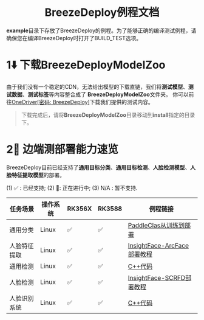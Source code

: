 <h1 align="center">BreezeDeploy例程文档</h1>

**example**目录下存放了BreezeDeploy的例程。为了能够正确的编译测试例程，请确保您在编译BreezeDeploy时打开了BUILD_TEST选项。

# 1⬇️ 下载BreezeDeployModelZoo

由于我们没有一个稳定的CDN，无法给出模型的下载直链，我们将**测试模型**、**测试数据**、**测试标签**等内容整合成了
**BreezeDeployModelZoo**文件夹。
你可以前往[OneDriver[密码: BreezeDeploy]](https://1drv.ms/f/s!AhN_zZGLHpt-ghTfJE9mDX9W1ISm)下载我们提供的测试内容。

> 下载完成后，请将**BreezeDeployModelZoo**目录移动到**install**指定的目录下。

# 2🌰 边端测部署能力速览

BreezeDeploy目前已经支持了**通用目标分类**、**通用目标检测**、**人脸检测模型**、**人脸特征提取模型**的部署。

(1) ✅ : 已经支持; (2) 🏃: 正在进行中; (3) N/A : 暂不支持.

| 任务场景   | 操作系统  | RK356X | RK3588 | 例程链接                                                      |
|--------|-------|--------|--------|-----------------------------------------------------------|
| 通用分类   | Linux | ✅      | ✅      | [PaddleClas从训练到部署](./classification_test/paddle_clas.md)  |
| 人脸特征提取 | Linux | ✅      | ✅      | [InsightFace-ArcFace部署教程](./feature_test/arcface.md)      |
| 通用检测   | Linux | ✅      | ✅      | [C++代码](./detection_test)                                 |
| 人脸检测   | Linux | ✅      | ✅      | [InsightFace-SCRFD部署教程](./detection_test/insight_face.md) |
| 人脸识别系统 | Linux | ✅      | ✅      | [C++代码](./pipeline_test)                                  |

